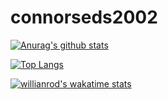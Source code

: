 # connorseds2002

[![Anurag's github stats](https://github-readme-stats.vercel.app/api?username=connorseds2002)](https://github.com/anuraghazra/github-readme-stats)

[![Top Langs](https://github-readme-stats.vercel.app/api/top-langs/?username=connorseds2002)](https://github.com/anuraghazra/github-readme-stats)

[![willianrod's wakatime stats](https://github-readme-stats.vercel.app/api/wakatime?username=connorseds2002)](https://github.com/anuraghazra/github-readme-stats)
